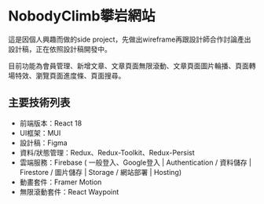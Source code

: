 # NobodyClimb攀岩網站
這是因個人興趣而做的side project，先做出wireframe再跟設計師合作討論產出設計稿，正在依照設計稿開發中。

目前功能為會員管理、新增文章、文章頁面無限滾動、文章頁面圖片輪播、頁面轉場特效、瀏覽頁面進度條、頁面搜尋。



## 主要技術列表

* 前端版本：React 18
* UI框架：MUI 
* 設計稿：Figma
* 資料/狀態管理：Redux、Redux-Toolkit、Redux-Persist
* 雲端服務：Firebase ( 一般登入、Google登入 | Authentication / 資料儲存 | Firestore / 圖片儲存 | Storage / 網站部署 | Hosting)
* 動畫套件：Framer Motion
* 無限滾動套件：React Waypoint





